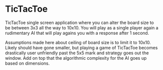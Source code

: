 # TicTacToe

TicTacToe single screen application where you can alter the board size to be between 3x3 all the way to 10x10. 
You will play as a single player again a rudimentary AI that will play agains you with a response after 1 second.

Assumptions made here about ceiling of board size is to limit it to 10x10. Likely should have gone smaller, but playing a game of TicTacToe becomes drastically
user unfriendly past the 5x5 mark and strategy goes out the window. Add on top that the algorithmic complexity for the AI goes up based on dimensions.
